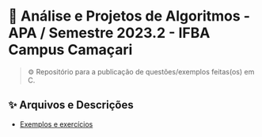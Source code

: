 # 🧪 Análise e Projetos de Algoritmos - APA / Semestre 2023.2 - IFBA Campus Camaçari
> ⚙️ Repositório para a publicação de questões/exemplos feitas(os) em C.

## ✨ Arquivos e Descrições
* [Exemplos e exercícios](https://github.com/eukaualima/APA-2023.2/tree/main/An%C3%A1lise%20de%20Complexidade%20de%20Algoritmos)
